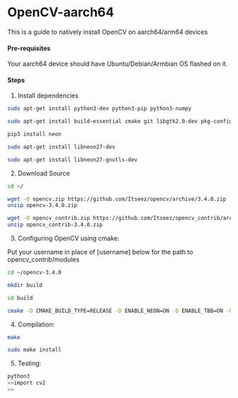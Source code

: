 # OpenCV-aarch64
This is a guide to natively install OpenCV on aarch64/arm64 devices

#### Pre-requisites ####
Your aarch64 device should have Ubuntu/Debian/Armbian OS flashed on it.

#### Steps ####

 1. Install dependencies 
 
 ```bash
 sudo apt-get install python3-dev python3-pip python3-numpy

sudo apt-get install build-essential cmake git libgtk2.0-dev pkg-config libavcodec-dev libavformat-dev libswscale-dev  libtbb2 libtbb-dev libjpeg-dev libpng-dev libtiff-dev libdc1394-22-dev protobuf-compiler libgflags-dev libgoogle-glog-dev libblas-dev libhdf5-serial-dev liblmdb-dev libleveldb-dev liblapack-dev libsnappy-dev libprotobuf-dev libopenblas-dev libgtk2.0-dev libboost-dev libboost-all-dev libeigen3-dev libatlas-base-dev libne10-10 libne10-dev

pip3 install neon

sudo apt-get install libneon27-dev

sudo apt-get install libneon27-gnutls-dev
```

 2. Download Source 
 
 ```bash
 cd ~/

wget -O opencv.zip https://github.com/Itseez/opencv/archive/3.4.0.zip
unzip opencv-3.4.0.zip

wget -O opencv_contrib.zip https://github.com/Itseez/opencv_contrib/archive/3.4.0.zip
unzip opencv_contrib-3.4.0.zip
```

3. Configuring OpenCV using cmake:

Put your username in place of [username] below for the path to opencv_contrib/modules

```bash
cd ~/opencv-3.4.0

mkdir build

cd build

cmake -D CMAKE_BUILD_TYPE=RELEASE -D ENABLE_NEON=ON -D ENABLE_TBB=ON -D ENABLE_IPP=ON -D ENABLE_VFVP3=ON -D WITH_OPENMP=ON -D WITH_CSTRIPES=ON -D WITH_OPENCL=ON -D CMAKE_INSTALL_PREFIX=/usr/local -D OPENCV_EXTRA_MODULES_PATH=/root/[username]/opencv_contrib-3.4.0/modules/ ..
```
4. Compilation: 

```bash
make

sudo make install
```

5. Testing: 

```bash
python3
>>import cv2
>>
```

```
